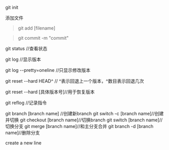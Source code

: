 git init

添加文件
 >git add [filename]

 >git commit -m "commit"

 git status //查看状态

 git log //显示版本

 git log --pretty=oneline //只显示修改版本

 git reset --hard HEAD^ // ^表示回退上一个版本，^数目表示回退几次

 git reset --hard [具体版本号]//用于恢复版本

 git reflog //记录指令

 git branch [branch name] //创建新branch
 git switch -c [branch name]//创建并切换
 git checkout [branch name]//切换branch
 git switch [branch name]//切换分支
 git merge [branch name]//和主分支合并
 git branch -d [branch name]//删除分支
 
 create a new line